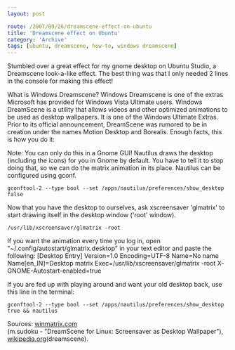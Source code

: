 ```yaml
---
layout: post

route: /2007/09/26/dreamscene-effect-on-ubuntu
title: 'Dreamscene effect on Ubuntu'
category: 'Archive'
tags: [ubuntu, dreamscene, how-to, windows dreamscene]
---
```


Stumbled over a great effect for my gnome desktop on Ubuntu Studio, a Dreamscene
look-a-like effect. The best thing was that I only needed 2 lines in the console
for making this effect!

What is Windows Dreamscene? Windows Dreamscene is one of the extras Microsoft
has provided for Windows Vista Ultimate users. Windows DreamScene is a utility
that allows videos and other optimized animations to be used as desktop
wallpapers. It is one of the Windows Ultimate Extras. Prior to its official
announcement, DreamScene was rumored to be in creation under the names Motion
Desktop and Borealis. Enough facts, this is how you do it:

Note: You can only do this in a Gnome GUI! Nautilus draws the desktop (including
the icons) for you in Gnome by default. You have to tell it to stop doing that,
so we can do the matrix animation in its place. Nautilus can be configured using
gconf.

    gconftool-2 --type bool --set /apps/nautilus/preferences/show_desktop false

Now that you have the desktop to ourselves, ask xscreensaver 'glmatrix' to start
drawing itself in the desktop window ('root' window).

    /usr/lib/xscreensaver/glmatrix -root

If you want the animation every time you log in, open
"~/.config/autostart/glmatrix.desktop" in your text editor and paste the
following: [Desktop Entry] Version=1.0 Encoding=UTF-8 Name=No name
Name[en_IN]=Desktop matrix Exec=/usr/lib/xscreensaver/glmatrix -root
X-GNOME-Autostart-enabled=true

If you are fed up with playing around and want your old desktop back, use this
line in the terminal:

    gconftool-2 --type bool --set /apps/nautilus/preferences/show_desktop true && nautilus

Sources:
<a class="ph" target="_blank" rel="noopener noreferrer" href="http://www.winmatrix.com">winmatrix.com</a>
<br/> (m.sudoku - "DreamScene for Linux: Screensaver as Desktop Wallpaper"),
<a class="ph" target="_blank" rel="noopener noreferrer" href="http://www.wikipedia.org">wikipedia.org</a>(dreamscene).
